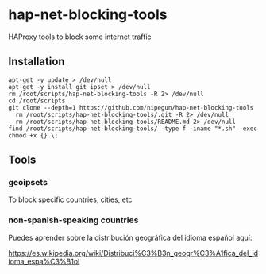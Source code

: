 # hap-net-blocking-tools

HAProxy tools to block some internet traffic

## Installation

```shell
apt-get -y update > /dev/null
apt-get -y install git ipset > /dev/null
rm /root/scripts/hap-net-blocking-tools -R 2> /dev/null
cd /root/scripts
git clone --depth=1 https://github.com/nipegun/hap-net-blocking-tools
  rm /root/scripts/hap-net-blocking-tools/.git -R 2> /dev/null
  rm /root/scripts/hap-net-blocking-tools/README.md 2> /dev/null
find /root/scripts/hap-net-blocking-tools/ -type f -iname "*.sh" -exec chmod +x {} \;
```
## Tools

### geoipsets

To block specific countries, cities, etc

### non-spanish-speaking countries

Puedes aprender sobre la distribución geográfica del idioma español aquí:

https://es.wikipedia.org/wiki/Distribuci%C3%B3n_geogr%C3%A1fica_del_idioma_espa%C3%B1ol
